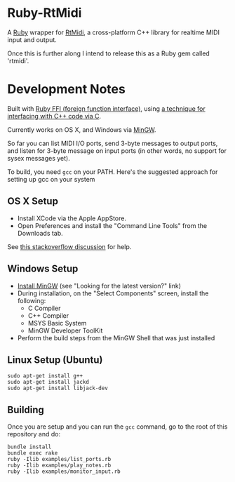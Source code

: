 Ruby-RtMidi
===========

A [Ruby](http://www.ruby-lang.org/) wrapper for [RtMidi](http://www.music.mcgill.ca/~gary/rtmidi/index.html),
a cross-platform C++ library for realtime MIDI input and output.

Once this is further along I intend to release this as a Ruby gem called 'rtmidi'.


Development Notes
=================

Built with [Ruby FFI (foreign function interface)](https://github.com/ffi/ffi),
using [a technique for interfacing with C++ code via C](http://bicosyes.com/2012/11/create-rubyjruby-bindings-of-cc-with-ffi/).

Currently works on OS X, and Windows via [MinGW](http://www.mingw.org/).

So far you can list MIDI I/O ports, send 3-byte messages to output ports, and listen for 3-byte message on input ports
(in other words, no support for sysex messages yet). 

To build, you need `gcc` on your PATH. Here's the suggested approach for setting up gcc on your system

OS X Setup
----------

* Install XCode via the Apple AppStore.
* Open Preferences and install the "Command Line Tools" from the Downloads tab.

See [this stackoverflow discussion](http://stackoverflow.com/questions/9329243/xcode-4-4-command-line-tools) for help.

Windows Setup
-------------

* [Install MinGW](http://sourceforge.net/projects/mingw/files/)  (see "Looking for the latest version?" link)
* During installation, on the "Select Components" screen, install the following:
  * C Compiler
  * C++ Compiler
  * MSYS Basic System
  * MinGW Developer ToolKit
* Perform the build steps from the MinGW Shell that was just installed

Linux Setup (Ubuntu)
--------------------

    sudo apt-get install g++
    sudo apt-get install jackd
    sudo apt-get install libjack-dev

Building
--------

Once you are setup and you can run the `gcc` command, go to the root of this repository and do:

    bundle install
    bundle exec rake
    ruby -Ilib examples/list_ports.rb
    ruby -Ilib examples/play_notes.rb
    ruby -Ilib examples/monitor_input.rb
